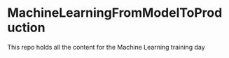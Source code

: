 # MachineLearningFromModelToProduction
This repo holds all the content for the Machine Learning training day
